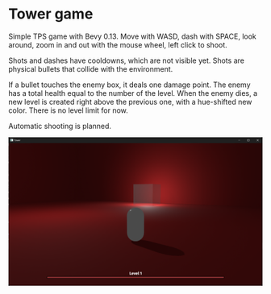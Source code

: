 # Tower game

Simple TPS game with Bevy 0.13. Move with WASD, dash with SPACE, look around, zoom in and out with the mouse wheel, left click to shoot.

Shots and dashes have cooldowns, which are not visible yet. Shots are physical bullets that collide with the environment.

If a bullet touches the enemy box, it deals one damage point. The enemy has a total health equal to the number of the level. When the enemy dies, a new level is created right above the previous one, with a hue-shifted new color. There is no level limit for now.

Automatic shooting is planned.

![game image](capture.png)